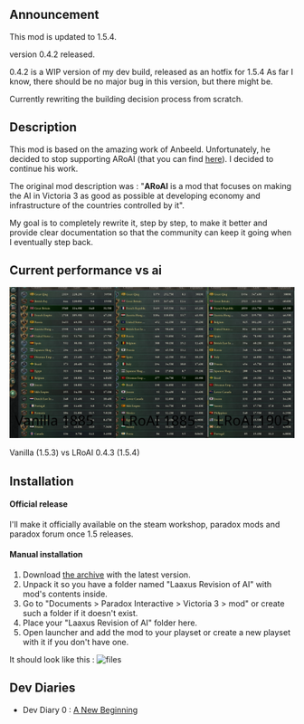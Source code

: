 ## Announcement

This mod is updated to 1.5.4.

version 0.4.2 released.

0.4.2 is a WIP version of my dev build, released as an hotfix for 1.5.4
As far I know, there should be no major bug in this version, but there might be.

Currently rewriting the building decision process from scratch.

## Description

This mod is based on the amazing work of Anbeeld. Unfortunately, he decided to stop supporting ARoAI (that you can find [here](https://github.com/Anbeeld/ARoAI)). I decided to continue his work.

The original mod description was : "**ARoAI** is a mod that focuses on making the AI in Victoria 3 as good as possible at developing economy and infrastructure of the countries controlled by it".

My goal is to completely rewrite it, step by step, to make it better and provide clear documentation so that the community can keep it going when I eventually step back.

## Current performance vs ai

![Roadmap](/img/lroai_comp_0.4.3.png)

Vanilla (1.5.3) vs LRoAI 0.4.3 (1.5.4)



## Installation
#### Official release

I'll make it officially available on the steam workshop, paradox mods and paradox forum once 1.5 releases.

#### Manual installation

1) Download [the archive](https://github.com/Laaxus/LRoAI/releases) with the latest version.
2) Unpack it so you have a folder named "Laaxus Revision of AI" with mod's contents inside.
3) Go to "Documents > Paradox Interactive > Victoria 3 > mod" or create such a folder if it doesn't exist.
4) Place your "Laaxus Revision of AI" folder here.
5) Open launcher and add the mod to your playset or create a new playset with it if you don't have one.

It should look like this :
![files](https://imgur.com/YUlRute)

## Dev Diaries

- Dev Diary 0 : [A New Beginning](https://laaxus.github.io/2023-10-10-the-beginning/)
